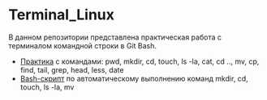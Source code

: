 # Terminal_Linux
В данном репозитории представлена практическая работа с терминалом командной строки в Git Bash.

+ [Практика](https://github.com/Ed-Yunusov/Terminal_Linux/blob/main/Linux%20terminal%20commands_part%201.txt) с командами: pwd, mkdir, cd, touch, ls -la, cat, cd .., mv, cp, find, tail, grep, head, less, date 
+ [Bash-скрипт](https://github.com/Ed-Yunusov/Terminal_Linux/blob/main/Script.txt) по автоматическому выполнению команд mkdir, cd, touch, ls -la, mv
